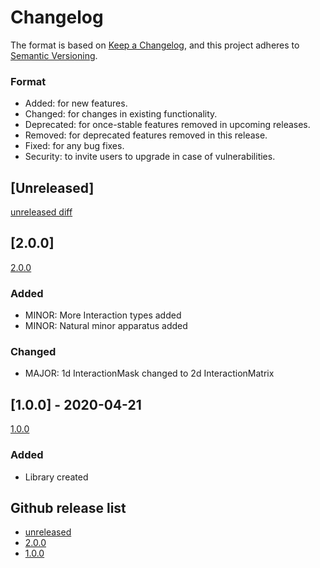 # Changelog

The format is based on [Keep a Changelog](https://keepachangelog.com/en/1.0.0/),
and this project adheres to [Semantic Versioning](https://semver.org/spec/v2.0.0.html).

### Format
- Added: for new features.
- Changed: for changes in existing functionality.
- Deprecated: for once-stable features removed in upcoming releases.
- Removed: for deprecated features removed in this release.
- Fixed: for any bug fixes.
- Security: to invite users to upgrade in case of vulnerabilities.


## [Unreleased]
[unreleased diff](https://github.com/js-jslog/harpstrata/compare/1.0.0...HEAD)

## [2.0.0]
[2.0.0](https://github.com/js-jslog/harpstrata/releases/tag/2.0.0)
### Added
- MINOR: More Interaction types added
- MINOR: Natural minor apparatus added

### Changed
- MAJOR: 1d InteractionMask changed to 2d InteractionMatrix

## [1.0.0] - 2020-04-21
[1.0.0](https://github.com/js-jslog/harpstrata/releases/tag/1.0.0)
### Added
- Library created

## Github release list
- [unreleased](https://github.com/js-jslog/harpstrata/compare/1.0.0...HEAD)
- [2.0.0](https://github.com/js-jslog/harpstrata/releases/tag/2.0.0)
- [1.0.0](https://github.com/js-jslog/harpstrata/releases/tag/1.0.0)
